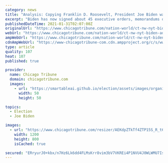 ```yaml
---
category: news
title: "Analysis: Copying Franklin D. Roosevelt, President Joe Biden wanted a fast start. Now comes the hard part."
excerpt: "Biden has now signed about 45 executive orders, memorandums or proclamations enacting or at least initiating major policy shifts on a wide array of issues, including the coronavirus pandemic, racial justice,"
publishedDateTime: 2021-01-31T02:07:00Z
originalUrl: "https://www.chicagotribune.com/nation-world/ct-nw-nyt-biden-administration-goals-20210131-hixvijvamfbjlfeszmsqnpzuzm-story.html?outputType=amp"
webUrl: "https://www.chicagotribune.com/nation-world/ct-nw-nyt-biden-administration-goals-20210131-hixvijvamfbjlfeszmsqnpzuzm-story.html?outputType=amp"
ampWebUrl: "https://www.chicagotribune.com/nation-world/ct-nw-nyt-biden-administration-goals-20210131-hixvijvamfbjlfeszmsqnpzuzm-story.html?outputType=amp"
cdnAmpWebUrl: "https://www-chicagotribune-com.cdn.ampproject.org/c/s/www.chicagotribune.com/nation-world/ct-nw-nyt-biden-administration-goals-20210131-hixvijvamfbjlfeszmsqnpzuzm-story.html?outputType=amp"
type: article
quality: 107
heat: 107
published: true

provider:
  name: Chicago Tribune
  domain: chicagotribune.com
  images:
    - url: "https://smartableai.github.io/election/assets/images/organizations/chicagotribune.com-50x50.jpg"
      width: 50
      height: 50

topics:
  - Election
  - Joe Biden

images:
  - url: "https://www.chicagotribune.com/resizer/AEKdpZTkTf4ZTP15S_R_t6u9pUw=/1200x0/top/cloudfront-us-east-1.images.arcpublishing.com/tronc/LBAGKV5X3DALYS5KWOM7AS4B5M.jpg"
    width: 1200
    height: 800
    isCached: true

secured: "ERryurJ0+kbx/n7Hz6Lk6dd4FLMsKrr8vim3bV7VKREi4P1NVU4J0WLWMU7IsyCa4iivF7IA8Q0YRpCLbC0+uaYe23NSb8UkZpsyrUWkRtKbtewhMfX/4BtQPGA35hAgCA+03e448bpF0oHwfO2IvCeBQc+ivYHLq5sNUGkef67Ax3qlUtz16bKZK8E0Z9/KndSNWcthKJZHD/af3R1GUJGF2sMu+KVsDqiw/57Xz85OqImtdA2vKqjMfkfuZ6p9aDbz442TbSgOq9+F+3hj1vZG3GBkrEnpPNYP6gh3F/rrkp5wKYJBC7jyNN0h+OI73KKZu7lXWncXQbhp2O+KtSX7UaH1b+JmieVxgSY+uHk=;XOm8+g6WQs4MULeOSZaFnQ=="
---
```


